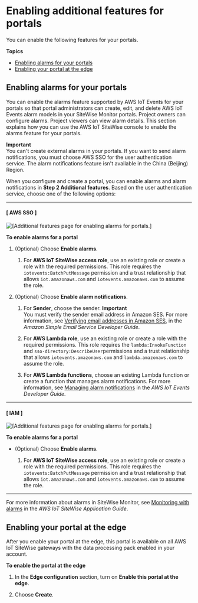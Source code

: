 # Enabling additional features for portals<a name="monitor-additional-features"></a>

You can enable the following features for your portals\.

**Topics**
+ [Enabling alarms for your portals](#alarms-in-portals)
+ [Enabling your portal at the edge](#portals-at-edge)

## Enabling alarms for your portals<a name="alarms-in-portals"></a>

You can enable the alarms feature supported by AWS IoT Events for your portals so that portal administrators can create, edit, and delete AWS IoT Events alarm models in your SiteWise Monitor portals\. Project owners can configure alarms\. Project viewers can view alarm details\. This section explains how you can use the AWS IoT SiteWise console to enable the alarms feature for your portals\.

**Important**  
You can't create external alarms in your portals\.
If you want to send alarm notifications, you must choose AWS SSO for the user authentication service\.
The alarm notifications feature isn't available in the China \(Beijing\) Region\.

When you configure and create a portal, you can enable alarms and alarm notifications in **Step 2 Additional features**\. Based on the user authentication service, choose one of the following options:

------
#### [ AWS SSO ]

![\[Additional features page for enabling alarms for portals.\]](http://docs.aws.amazon.com/iot-sitewise/latest/userguide/images/portal-create-console-enable-alarms-sso.png)

**To enable alarms for a portal**

1. \(Optional\) Choose **Enable alarms**\.

   1. For **AWS IoT SiteWise access role**, use an existing role or create a role with the required permissions\. This role requires the `iotevents:BatchPutMessage` permission and a trust relationship that allows `iot.amazonaws.com` and `iotevents.amazonaws.com` to assume the role\.

1. \(Optional\) Choose **Enable alarm notifications**\.

   1. For **Sender**, choose the sender\.
**Important**  
You must verify the sender email address in Amazon SES\. For more information, see [Verifying email addresses in Amazon SES](https://docs.aws.amazon.com/ses/latest/DeveloperGuide/verify-addresses-and-domains.html), in the *Amazon Simple Email Service Developer Guide*\.

   1. For **AWS Lambda role**, use an existing role or create a role with the required permissions\. This role requires the `lambda:InvokeFunction` and `sso-directory:DescribeUser`permissions and a trust relationship that allows `iotevents.amazonaws.com` and `lambda.amazonaws.com` to assume the role\.

   1. For **AWS Lambda functions**, choose an existing Lambda function or create a function that manages alarm notifications\. For more information, see [Managing alarm notifications](https://docs.aws.amazon.com/iotevents/latest/developerguide/lambda-support.html) in the *AWS IoT Events Developer Guide*\.

------
#### [ IAM ]

![\[Additional features page for enabling alarms for portals.\]](http://docs.aws.amazon.com/iot-sitewise/latest/userguide/images/portal-create-console-enable-alarms-iam.png)

**To enable alarms for a portal**
+ \(Optional\) Choose **Enable alarms**\.

  1. For **AWS IoT SiteWise access role**, use an existing role or create a role with the required permissions\. This role requires the `iotevents:BatchPutMessage` permission and a trust relationship that allows `iot.amazonaws.com` and `iotevents.amazonaws.com` to assume the role\.

------

For more information about alarms in SiteWise Monitor, see [Monitoring with alarms](https://docs.aws.amazon.com/iot-sitewise/latest/appguide/monitor-alarms.html) in the *AWS IoT SiteWise Application Guide*\.

## Enabling your portal at the edge<a name="portals-at-edge"></a>

After you enable your portal at the edge, this portal is available on all AWS IoT SiteWise gateways with the data processing pack enabled in your account\.

**To enable the portal at the edge**

1. In the **Edge configuration** section, turn on **Enable this portal at the edge**\.

1. Choose **Create**\.